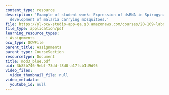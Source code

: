 ```yaml
---
content_type: resource
description: 'Example of student work: Expression of dsRNA in Spirogyna algae to inhibit
  development of malaria carrying mosquitoes.'
file: https://ol-ocw-studio-app-qa.s3.amazonaws.com/courses/20-109-laboratory-fundamentals-in-biological-engineering-fall-2007/3b85b7469ebf73ddf8d0a17fcb1d9d95_mod3_blue.pdf
file_type: application/pdf
learning_resource_types:
- Assignments
ocw_type: OCWFile
parent_title: Assignments
parent_type: CourseSection
resourcetype: Document
title: mod3_blue.pdf
uid: 3b85b746-9ebf-73dd-f8d0-a17fcb1d9d95
video_files:
  video_thumbnail_file: null
video_metadata:
  youtube_id: null
---
```

